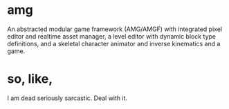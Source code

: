 amg
===

An abstracted modular game framework (AMG/AMGF) with integrated pixel editor and realtime asset manager, a level editor with dynamic block type definitions, and a skeletal character animator and inverse kinematics and a game. 

so, like,
=========
I am dead seriously sarcastic. Deal with it.
